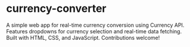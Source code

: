 # currency-converter
A simple web app for real-time currency conversion using Currency API. Features dropdowns for currency selection and real-time data fetching. Built with HTML, CSS, and JavaScript. Contributions welcome!
